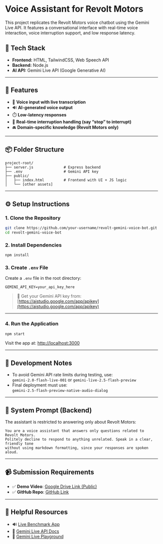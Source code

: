 #  Voice Assistant for Revolt Motors

This project replicates the Revolt Motors voice chatbot using the Gemini Live API. It features a conversational interface with real-time voice interaction, voice interruption support, and low response latency.

## 🔧 Tech Stack

- **Frontend:** HTML, TailwindCSS, Web Speech API
- **Backend:** Node.js
- **AI API:** Gemini Live API (Google Generative AI)

---

## 🌟 Features

- 🎤 **Voice input with live transcription**
- 🔊 **AI-generated voice output**
- ⏱️ **Low-latency responses**
- 🛑 **Real-time interruption handling (say “stop” to interrupt)**
- 🚘 **Domain-specific knowledge (Revolt Motors only)**

---

## 📦 Folder Structure

```
project-root/
├── server.js              # Express backend
├── .env                   # Gemini API key
├── public/
│   ├── index.html         # Frontend with UI + JS logic
│   └── [other assets]
```

---

## ⚙️ Setup Instructions

### 1. Clone the Repository

```bash
git clone https://github.com/your-username/revolt-gemini-voice-bot.git
cd revolt-gemini-voice-bot
```

### 2. Install Dependencies

```bash
npm install
```

### 3. Create `.env` File

Create a `.env` file in the root directory:

```
GEMINI_API_KEY=your_api_key_here
```

> 🔐 Get your Gemini API key from: [https://aistudio.google.com/app/apikey](https://aistudio.google.com/app/apikey)

---

### 4. Run the Application

```bash
npm start
```

Visit the app at: [http://localhost:3000](http://localhost:3000)

---

## 🧪 Development Notes

- To avoid Gemini API rate limits during testing, use:  
  `gemini-2.0-flash-live-001` or `gemini-live-2.5-flash-preview`
- Final deployment must use:  
  `gemini-2.5-flash-preview-native-audio-dialog`

---

## 🧠 System Prompt (Backend)

The assistant is restricted to answering only about Revolt Motors:

```text
You are a voice assistant that answers only questions related to Revolt Motors.
Politely decline to respond to anything unrelated. Speak in a clear, friendly tone
without using markdown formatting, since your responses are spoken aloud.
```

---

## 📹 Submission Requirements

- ✅ **Demo Video**: [Google Drive Link (Public)](https://drive.google.com/your-demo-link)
- ✅ **GitHub Repo**: [GitHub Link](https://github.com/your-username/revolt-gemini-voice-bot)

---

## 🔗 Helpful Resources

- 🔊 [Live Benchmark App](https://live.revoltmotors.com)
- 🧠 [Gemini Live API Docs](https://ai.google.dev/gemini-api/docs/live)
- 🧪 [Gemini Live Playground](https://aistudio.google.com/live)
